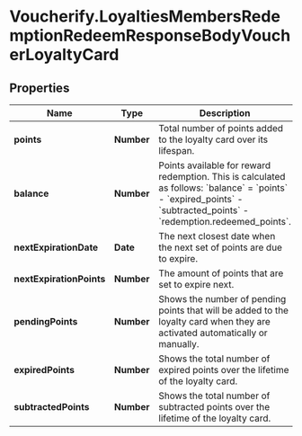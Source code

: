 # Voucherify.LoyaltiesMembersRedemptionRedeemResponseBodyVoucherLoyaltyCard

## Properties

Name | Type | Description | Notes
------------ | ------------- | ------------- | -------------
**points** | **Number** | Total number of points added to the loyalty card over its lifespan. | [optional] 
**balance** | **Number** | Points available for reward redemption. This is calculated as follows: &#x60;balance&#x60; &#x3D; &#x60;points&#x60; - &#x60;expired_points&#x60; - &#x60;subtracted_points&#x60; - &#x60;redemption.redeemed_points&#x60;. | [optional] 
**nextExpirationDate** | **Date** | The next closest date when the next set of points are due to expire. | [optional] 
**nextExpirationPoints** | **Number** | The amount of points that are set to expire next. | [optional] 
**pendingPoints** | **Number** | Shows the number of pending points that will be added to the loyalty card when they are activated automatically or manually. | [optional] 
**expiredPoints** | **Number** | Shows the total number of expired points over the lifetime of the loyalty card. | [optional] 
**subtractedPoints** | **Number** | Shows the total number of subtracted points over the lifetime of the loyalty card. | [optional] 


